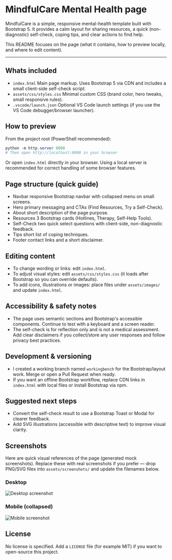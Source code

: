 ﻿# MindfulCare  Mental Health page

MindfulCare is a simple, responsive mental-health template built with Bootstrap 5. It provides a calm layout for sharing resources, a quick (non-diagnostic) self-check, coping tips, and clear actions to find help.

This README focuses on the page (what it contains, how to preview locally, and where to edit content).

---

## Whats included

- `index.html`  Main page markup. Uses Bootstrap 5 via CDN and includes a small client-side self-check script.
- `assets/css/styles.css`  Minimal custom CSS (brand color, hero tweaks, small responsive rules).
- `.vscode/launch.json`  Optional VS Code launch settings (if you use the VS Code debugger/browser launcher).

## How to preview

From the project root (PowerShell recommended):

```powershell
python -m http.server 8000
# Then open http://localhost:8000 in your browser
```

Or open `index.html` directly in your browser. Using a local server is recommended for correct handling of some browser features.

## Page structure (quick guide)

- Navbar  responsive Bootstrap navbar with collapsed menu on small screens.
- Hero  primary messaging and CTAs (Find Resources, Try a Self-Check).
- About  short description of the page purpose.
- Resources  3 Bootstrap cards (Hotlines, Therapy, Self-Help Tools).
- Self-Check  two quick select questions with client-side, non-diagnostic feedback.
- Tips  short list of coping techniques.
- Footer  contact links and a short disclaimer.

## Editing content

- To change wording or links: edit `index.html`.
- To adjust visual styles: edit `assets/css/styles.css` (it loads after Bootstrap so you can override defaults).
- To add icons, illustrations or images: place files under `assets/images/` and update `index.html`.

## Accessibility & safety notes

- The page uses semantic sections and Bootstrap's accessible components. Continue to test with a keyboard and a screen reader.
- The self-check is for reflection only and is not a medical assessment. Add clear disclaimers if you collect/store any user responses and follow privacy best practices.

## Development & versioning

- I created a working branch named `workingbench` for the Bootstrap/layout work. Merge or open a Pull Request when ready.
- If you want an offline Bootstrap workflow, replace CDN links in `index.html` with local files or install Bootstrap via npm.

## Suggested next steps

- Convert the self-check result to use a Bootstrap Toast or Modal for clearer feedback.
- Add SVG illustrations (accessible with descriptive text) to improve visual clarity.

## Screenshots

Here are quick visual references of the page (generated mock screenshots). Replace these with real screenshots if you prefer — drop PNG/SVG files into `assets/screenshots/` and update the filenames below.

### Desktop

![Desktop screenshot](assets/screenshots/desktop.svg)

### Mobile (collapsed)

![Mobile screenshot](assets/screenshots/mobile.svg)


## License

No license is specified. Add a `LICENSE` file (for example MIT) if you want to open-source this project.

